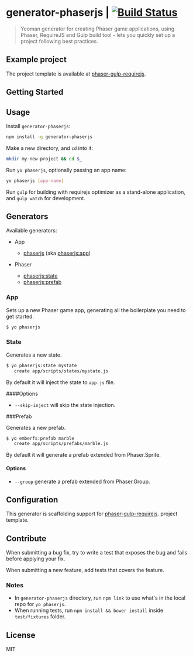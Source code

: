 # generator-phaserjs | [![Build Status](https://travis-ci.org/eguneys/generator-phaserjs.svg)](https://travis-ci.org/eguneys/generator-phaserjs)

> Yeoman generator for creating Phaser game applications, using Phaser, RequireJS and Gulp build tool - lets you quickly set up a project following best practices.

## Example project

The project template is available at [phaser-gulp-requirejs](https://github.com/eguneys/phaser-gulp-requirejs).

## Getting Started

## Usage

Install `generator-phaserjs`:
```bash
npm install -g generator-phaserjs
```

Make a new directory, and `cd` into it:
```bash
mkdir my-new-project && cd $_
```

Run `yo phaserjs`, optionally passing an app name:
```bash
yo phaserjs [app-name]
```

Run `gulp` for building with requirejs optimizer as a stand-alone application, and `gulp watch` for development.

## Generators

Available generators:

* App

  - [phaserjs](#app) (aka [phaserjs:app](#app))

* Phaser

  - [phaserjs:state](#state)
  - [phaserjs:prefab](#prefab)

### App

Sets up a new Phaser game app, generating all the boilerplate you need to get started.

```bash
$ yo phaserjs

```

### State

Generates a new state.

```bash
$ yo phaserjs:state mystate
   create app/scripts/states/mystate.js
```

By default it will inject the state to `app.js` file.

####Options

* `--skip-inject` will skip the state injection.

###Prefab

Generates a new prefab.

```bash
$ yo emberfs:prefab marble
   create app/scripts/prefabs/marble.js
```

By default it will generate a prefab extended from Phaser.Sprite.

#### Options

* `--group` generate a prefab extended from Phaser.Group.

## Configuration

This generator is scaffolding support for [phaser-gulp-requirejs](https://github.com/eguneys/phaser-gulp-requirejs). project template.

## Contribute

When submitting a bug fix, try to write a test that exposes the bug and fails before applying your fix.

When submitting a new feature, add tests that covers the feature.

### Notes

* In `generator-phaserjs` directory, run `npm link` to use what's in the local repo for `yo phaserjs`.
* When running tests, run `npm install && bower install` inside `test/fixtures` folder.

## License

MIT
